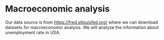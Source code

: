 # Macroeconomic analysis

Our data source is from https://fred.stlouisfed.org/ where we can download datasets for macroeconomic analysis.
We will analyze the information about unemployment rate in USA. 
